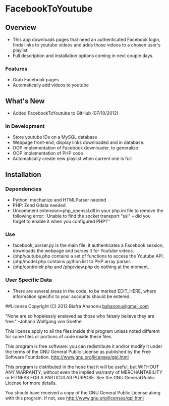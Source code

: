 # FacebookToYoutube

## Overview
* This app downloads pages that need an authenticated Facebook login, finds links to youtube videos and adds those videos to a chosen user's playlist.
* Full description and installation options coming in next couple days.

### Features

* Grab Facebook pages
* Automatically add videos to youtube

## What's New
* Added FacebookToYoutube to GitHub (07/10/2012)

### In Development
* Store youtube IDs on a MySQL database
* Webpage front-end, display links downloaded and in database.
* OOP implementation of Facebook downloader, to generalize
* OOP implementation of PHP code
* Automatically create new playlist when current one is full

## Installation

### Dependencies
* Python: mechanize and HTMLParser needed
* PHP: Zend Gdata needed
* Uncomment extension=php_openssl.dll in your php.ini file to remove the following error: 'Unable to find the socket transport "ssl" – did you forget to enable it when you configured PHP?''

### Use
* facebook_parser.py is the main file, it authenticates a Facebook session, downloads the webpage and parses it for Youtube videos.
* /php/youtube.php contains a set of functions to access the Youtube API.
* /php/model.php contains python list to PHP array parser.
* /php/controlelr.php and /php/view.php do nothing at the moment.

### User Specific Data
* There are several areas in the code, to be marked EDIT_HERE, where information specific to your accounts should be entered.

##License
Copyright (C) 2012 Biafra Ahanonu <bahanonu@gmail.com>

"None are so hopelessly enslaved as those who falsely believe they are free."
                                              -Johann Wolfgang von Goethe

This license apply to all the files inside this program unless noted different for some files or portions of code inside these files.

This program is free software: you can redistribute it and/or modify it under the terms of the GNU General Public License as published by the Free Software Foundation. http://www.gnu.org/licenses/gpl.html

This program is distributed in the hope that it will be useful, but WITHOUT ANY WARRANTY; without even the implied warranty of MERCHANTABILITY or FITNESS FOR A PARTICULAR PURPOSE. See the GNU General Public License for more details.

You should have received a copy of the GNU General Public License along with this program. If not, see http://www.gnu.org/licenses/gpl.html
